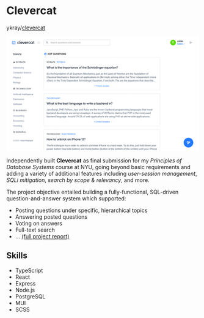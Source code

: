 # Clevercat
ykray/[clevercat](https://github.com/ykray/clevercat)

![clevercat-screenshot](/assets/clevercat-ss.png)

Independently built **Clevercat** as final submission for my _Principles of Database Systems_ course at NYU, going beyond basic requirements and adding a variety of additional features including _user-session management_, _SQLi mitigation_, _search by scope & relevancy_, and more.

The project objective entailed building a fully-functional, SQL-driven question-and-answer system which supported:

- Posting questions under specific, hierarchical topics
- Answering posted questions
- Voting on answers
- Full-text search 
- ... [(full project report)](https://docs.google.com/document/d/1zMaOHhK5QVISJhw-zEy4btloMn8hCeytYXa21A--pWg/edit?usp=sharing)


## Skills

- TypeScript
- React
- Express
- Node.js
- PostgreSQL
- MUI
- SCSS
